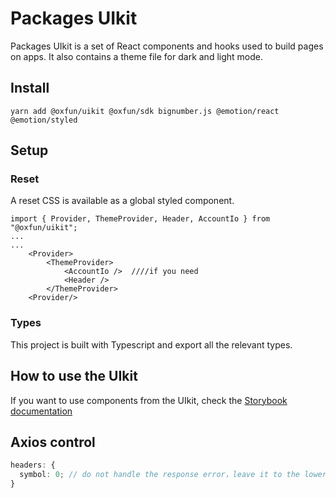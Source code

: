 # Packages UIkit

Packages UIkit is a set of React components and hooks used to build pages on apps. It also contains a theme file for dark and light mode.

## Install

`yarn add @oxfun/uikit @oxfun/sdk bignumber.js @emotion/react @emotion/styled`

## Setup

### Reset

A reset CSS is available as a global styled component.

```tsx
import { Provider, ThemeProvider, Header, AccountIo } from "@oxfun/uikit";
...
...
    <Provider>
        <ThemeProvider>
            <AccountIo />  ////if you need
            <Header />
        </ThemeProvider>
    <Provider/>

```

### Types

This project is built with Typescript and export all the relevant types.

## How to use the UIkit

If you want to use components from the UIkit, check the [Storybook documentation](https://storybook.js.org/docs/react/writing-docs/introduction)

## Axios control

```ts
headers: {
  symbol: 0; // do not handle the response error，leave it to the lower application to handle it by itself
}
```
